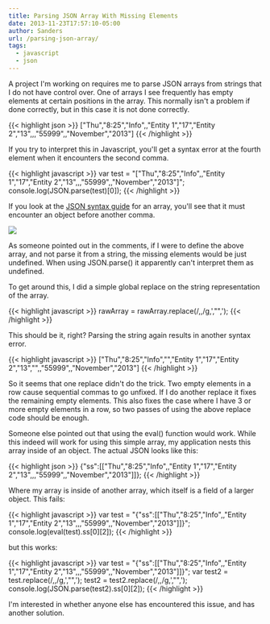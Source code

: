 ```yaml
---
title: Parsing JSON Array With Missing Elements
date: 2013-11-23T17:57:10-05:00
author: Sanders
url: /parsing-json-array/
tags:
  - javascript
  - json
---
```

A project I'm working on requires me to parse JSON arrays from strings that I do not have control over. One of arrays I see frequently has empty elements at certain positions in the array. This normally isn't a problem if done correctly, but in this case it is not done correctly.

{{< highlight json >}}
["Thu","8:25","Info",,"Entity 1","17","Entity 2","13",,,"55999",,"November","2013"]
{{< /highlight >}}

If you try to interpret this in Javascript, you'll get a syntax error at the fourth element when it encounters the second comma.

{{< highlight javascript >}}
var test = "[\"Thu\",\"8:25\",\"Info\",,\"Entity 1\",\"17\",\"Entity 2\",\"13\",,,\"55999\",,\"November\",\"2013\"]";
console.log(JSON.parse(test)[0]);
{{< /highlight >}}

If you look at the <a href="http://www.json.org/" target="_blank">JSON syntax guide</a> for an array, you'll see that it must encounter an object before another comma.

![](http://www.json.org/array.gif)

As someone pointed out in the comments, if I were to define the above array, and not parse it from a string, the missing elements would be just undefined. When using JSON.parse() it apparently can't interpret them as undefined.

To get around this, I did a simple global replace on the string representation of the array.

{{< highlight javascript >}}
rawArray = rawArray.replace(/\,\,/g,',"",');
{{< /highlight >}}

This should be it, right? Parsing the string again results in another syntax error.

{{< highlight javascript >}}
["Thu","8:25","Info","","Entity 1","17","Entity 2","13","",,"55999",,"November","2013"]
{{< /highlight >}}

So it seems that one replace didn't do the trick. Two empty elements in a row cause sequential commas to go unfixed. If I do another replace it fixes the remaining empty elements. This also fixes the case where I have 3 or more empty elements in a row, so two passes of using the above replace code should be enough.

Someone else pointed out that using the eval() function would work. While this indeed will work for using this simple array, my application nests this array inside of an object. The actual JSON looks like this:

{{< highlight json >}}
{"ss":[["Thu","8:25","Info",,"Entity 1","17","Entity 2","13",,,"55999",,"November","2013"]]};
{{< /highlight >}}

Where my array is inside of another array, which itself is a field of a larger object. This fails:

{{< highlight javascript >}}
var test = "{\"ss\":[[\"Thu\",\"8:25\",\"Info\",,\"Entity 1\",\"17\",\"Entity 2\",\"13\",,,\"55999\",,\"November\",\"2013\"]]}";
console.log(eval(test).ss[0][2]);
{{< /highlight >}}

but this works:

{{< highlight javascript >}}
var test = "{\"ss\":[[\"Thu\",\"8:25\",\"Info\",,\"Entity 1\",\"17\",\"Entity 2\",\"13\",,,\"55999\",,\"November\",\"2013\"]]}";
var test2 = test.replace(/\,\,/g,',"",');
test2 = test2.replace(/\,\,/g,',"",');
console.log(JSON.parse(test2).ss[0][2]);
{{< /highlight >}}

I'm interested in whether anyone else has encountered this issue, and has another solution.
